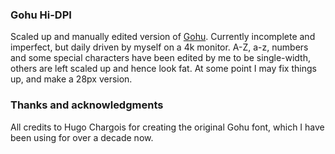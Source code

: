 ### Gohu Hi-DPI
Scaled up and manually edited version of [Gohu](https://font.gohu.org/). Currently incomplete and imperfect, but daily driven by myself on a 4k monitor.
A-Z, a-z, numbers and some special characters have been edited by me to be single-width, others are left scaled up and hence look fat.
At some point I may fix things up, and make a 28px version.


### Thanks and acknowledgments

All credits to Hugo Chargois for creating the original Gohu font, which I have been using for over a decade now.

